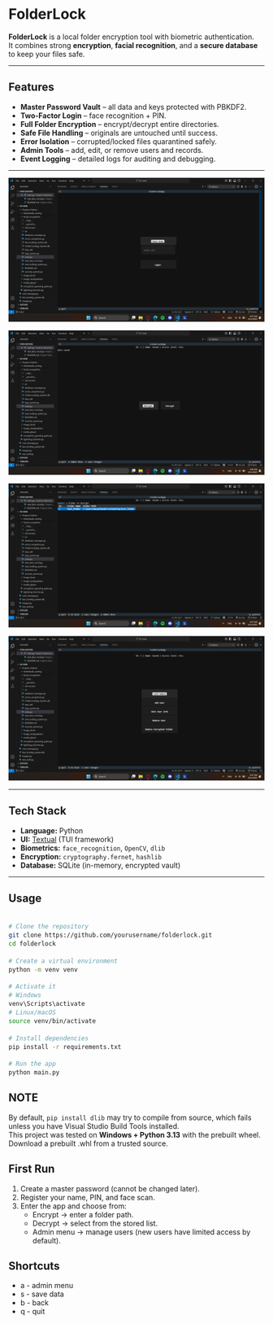 # FolderLock

**FolderLock** is a local folder encryption tool with biometric authentication.  
It combines strong **encryption**, **facial recognition**, and a **secure database** to keep your files safe.

---

## Features

- **Master Password Vault** – all data and keys protected with PBKDF2.
- **Two-Factor Login** – face recognition + PIN.
- **Full Folder Encryption** – encrypt/decrypt entire directories.
- **Safe File Handling** – originals are untouched until success.
- **Error Isolation** – corrupted/locked files quarantined safely.
- **Admin Tools** – add, edit, or remove users and records.
- **Event Logging** – detailed logs for auditing and debugging.

---

![Example 1](screenshots/login.png)

![Example 2](screenshots/main_screen.png)

![Example 3](screenshots/decrypt.png)

![Example 4](screenshots/admin_menu.png)

---

## Tech Stack

- **Language:** Python
- **UI:** [Textual](https://github.com/Textualize/textual) (TUI framework)
- **Biometrics:** `face_recognition`, `OpenCV`, `dlib`
- **Encryption:** `cryptography.fernet`, `hashlib`
- **Database:** SQLite (in-memory, encrypted vault)

---

## Usage

```bash

# Clone the repository
git clone https://github.com/yourusername/folderlock.git
cd folderlock

# Create a virtual environment
python -m venv venv

# Activate it
# Windows
venv\Scripts\activate
# Linux/macOS
source venv/bin/activate

# Install dependencies
pip install -r requirements.txt

# Run the app
python main.py
```
## NOTE
By default, `pip install dlib` may try to compile from source, which fails unless you have Visual Studio Build Tools installed.  
This project was tested on **Windows + Python 3.13** with the prebuilt wheel.
Download a prebuilt .whl from a trusted source.

## First Run
1. Create a master password (cannot be changed later).
2. Register your name, PIN, and face scan.
3. Enter the app and choose from:
   - Encrypt → enter a folder path.
   - Decrypt → select from the stored list.
   - Admin menu → manage users (new users have limited access by default).

## Shortcuts
- a - admin menu
- s - save data
- b - back
- q - quit






